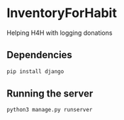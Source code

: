 # InventoryForHabit
Helping H4H with logging donations

## Dependencies
```bash
pip install django
```

## Running the server
```bash
python3 manage.py runserver
```